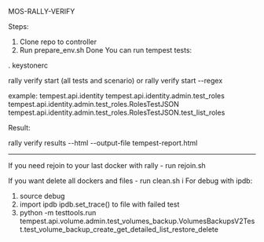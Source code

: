MOS-RALLY-VERIFY

Steps:

1. Clone repo to controller
2. Run prepare_env.sh
Done
You can run tempest tests:

. keystonerc

rally verify start (all tests and scenario) or 
rally verify start --regex <test>

<test> example:
tempest.api.identity
tempest.api.identity.admin.test_roles
tempest.api.identity.admin.test_roles.RolesTestJSON
tempest.api.identity.admin.test_roles.RolesTestJSON.test_list_roles

Result:

rally verify results --html --output-file tempest-report.html
__________________________________________________________________

If you need rejoin to your last docker with rally - run rejoin.sh

If you want delete all dockers and files - run clean.sh
i
 For debug with ipdb: 
1. source debug 
2. import ipdb ipdb.set_trace() to file with failed test 
3. python -m testtools.run tempest.api.volume.admin.test_volumes_backup.VolumesBackupsV2Test.test_volume_backup_create_get_detailed_list_restore_delete

